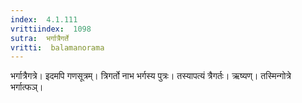 ```yaml
---
index:  4.1.111
vrittiindex:  1098
sutra:  भर्गात्रैगर्ते
vritti:  balamanorama 
---
```


भर्गात्रैगत्रे। इदमपि गणसूत्रम्। त्रिगर्तो नाभ भर्गस्य पुत्रः। तस्यापत्यं त्रैगर्तः। ऋष्यण्। तस्मिन्गोत्रे भर्गात्फञ्।

